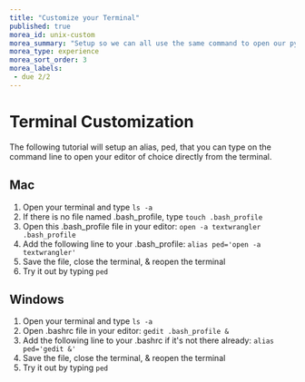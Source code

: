 ```yaml
---
title: "Customize your Terminal"
published: true
morea_id: unix-custom
morea_summary: "Setup so we can all use the same command to open our python programs"
morea_type: experience
morea_sort_order: 3
morea_labels:
 - due 2/2
---
```

# Terminal Customization
<!--*Customize your terminal so we can all open our editors from the command line with the same command.*-->

The following tutorial will setup an alias, ped, that you can type on the command line to open your editor of choice directly from the terminal.

## Mac

1. Open your terminal and type `ls -a`
1. If there is no file named .bash_profile, type `touch .bash_profile`
1. Open this .bash_profile file in your editor: `open -a textwrangler .bash_profile`
1. Add the following line to your .bash_profile: `alias ped='open -a textwrangler'`
1. Save the file, close the terminal, & reopen the terminal
1. Try it out by typing `ped`

## Windows

1. Open your terminal and type `ls -a`
1. Open .bashrc file in your editor: `gedit .bash_profile &`
1. Add the following line to your .bashrc if it's not there already: `alias ped='gedit &'`
1. Save the file, close the terminal, & reopen the terminal
1. Try it out by typing `ped`